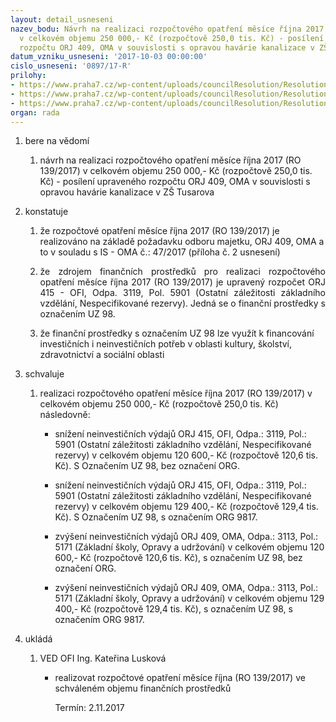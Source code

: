 ```yaml
---
layout: detail_usneseni
nazev_bodu: Návrh na realizaci rozpočtového opatření měsíce října 2017 (RO 139/2017)
  v celkovém objemu 250 000,- Kč (rozpočtově 250,0 tis. Kč) - posílení upraveného
  rozpočtu ORJ 409, OMA v souvislosti s opravou havárie kanalizace v ZŠ Tusarova
datum_vzniku_usneseni: '2017-10-03 00:00:00'
cislo_usneseni: '0897/17-R'
prilohy:
- https://www.praha7.cz/wp-content/uploads/councilResolution/Resolutions/29573/export/Duvodovazprava~253579.docx
- https://www.praha7.cz/wp-content/uploads/councilResolution/Resolutions/29573/export/IS_OMA_47_2017_ZS_Tusarova_Havarie_kanalizace_UPRAVENO~253578.docx
- https://www.praha7.cz/wp-content/uploads/councilResolution/Resolutions/29573/export/export~295147.pdf
organ: rada
---
```

<ol class="urzList_view" id="urzList">
<li id="" class="urzClass1"><span name="1">bere na vědomí</span> 
<ol class="urzOlClass">
<li id="" class="urzClass2" style="TEXT-ALIGN: left"><span><p>návrh na realizaci rozpočtového opatření měsíce října 2017 (RO 139/2017) v celkovém objemu 250 000,- Kč (rozpočtově 250,0 tis. Kč) - posílení upraveného rozpočtu ORJ 409, OMA v souvislosti s opravou havárie kanalizace v ZŠ Tusarova</p></span></li></ol></li>
<li id="" class="urzClass1"><span name="6">konstatuje</span> 
<ol id="" class="urzOlClass">
<li id="" class="urzClass2" style="TEXT-ALIGN: left"><span><p>že rozpočtové opatření měsíce října 2017 (RO 139/2017)&nbsp;je realizováno na základě požadavku odboru majetku, ORJ 409, OMA a to v souladu s IS - OMA č.: 47/2017 (příloha č. 2 usnesení)</p></span></li>
<li id="" class="urzClass2" style="TEXT-ALIGN: justify"><span><p style="TEXT-ALIGN: justify" data-mce-style="text-align: justify;">že zdrojem finančních prostředků pro realizaci rozpočtového opatření měsíce října 2017 (RO 139/2017) je upravený rozpočet ORJ 415 - OFI, Odpa. 3119, Pol. 5901 (Ostatní záležitosti základního vzdělání, Nespecifikované rezervy). Jedná se o finanční prostředky s označením UZ 98.<br></p></span></li><li style="text-align: left;" id="" class="urzClass2"><span><p>že finanční prostředky s označením UZ 98 lze využít k financování investičních i neinvestičních potřeb v oblasti kultury, školství, zdravotnictví a sociální oblasti</p></span></li>
</ol></li>
<li id="" class="urzClass1"><span name="24">schvaluje</span> 
<ol id="" class="urzOlClass">
<li id="" class="urzClass2" style="TEXT-ALIGN: left"><span><p>realizaci rozpočtového opatření&nbsp;měsíce října 2017 (RO 139/2017) v celkovém objemu 250 000,- Kč (rozpočtově 250,0 tis. Kč) následovně:</p></span>
<ul id="" class="urzUlClass">
<li id="" class="urzClass3" style="TEXT-ALIGN: left"><span><p>snížení neinvestičních výdajů ORJ 415, OFI, Odpa.: 3119, Pol.: 5901 (Ostatní záležitosti základního vzdělání, Nespecifikované rezervy) v celkovém objemu 120 600,- Kč (rozpočtově 120,6 tis. Kč). S Označením UZ 98, bez označení ORG.<br></p></span></li><li style="text-align: left;" id="" class="urzClass3"><span><p>snížení neinvestičních výdajů ORJ 415, OFI, Odpa.: 3119, Pol.: 5901 (Ostatní záležitosti základního vzdělání, Nespecifikované rezervy) v celkovém objemu 129 400,- Kč (rozpočtově 129,4 tis. Kč). S Označením UZ 98, s označením ORG 9817.</p></span></li>
<li id="" class="urzClass3" style="TEXT-ALIGN: left"><span><p>zvýšení neinvestičních výdajů ORJ 409, OMA, Odpa.: 3113, Pol.: 5171 (Základní školy, Opravy a udržování) v celkovém objemu 120 600,- Kč (rozpočtově 120,6 tis. Kč), s označením UZ 98, bez označení ORG. <br></p></span></li><li style="text-align: left;" id="" class="urzClass3"><span><p>zvýšení neinvestičních výdajů ORJ 409, OMA, Odpa.: 3113, Pol.: 5171 (Základní školy, Opravy a udržování) v celkovém objemu 129 400,- Kč (rozpočtově 129,4 tis. Kč), s označením UZ 98, s označením ORG 9817.</p></span></li></ul></li>
</ol></li><li class="urzClass1" id="urzUkoly"><span name="1">ukládá</span><ol class="urzOlClass"><li class="urzClass2"><span><p>VED OFI Ing. Kateřina Lusková</p></span><ul class="urzUlClass"><li class="urzClass3"><span><p>realizovat rozpočtové opatření měsíce října (RO 139/2017) ve schváleném objemu finančních prostředků</p></span><span class="urzUkolTermin">  Termín:&nbsp;2.11.2017</span></li></ul></li></ol></li>
</ol>